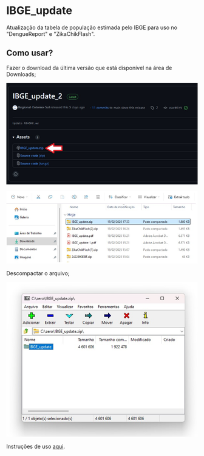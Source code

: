 # IBGE_update

Atualização da tabela de população estimada pelo IBGE para uso no "DengueReport" e "ZikaChikFlash".  

## Como usar?  
Fazer o download da última versão que está disponível na área de Downloads;

![x](/screen/download.jpg)  

![x](/screen/download2.jpg)  

Descompactar o arquivo;  

![x](/screen/unzip.jpg)  

Instruções de uso [aqui](https://github.com/Regional-Entorno-Sul/IBGE_update/blob/main/IBGE_update_1.1.pdf).
